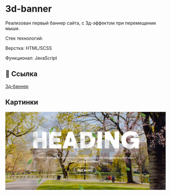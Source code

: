 # 3d-banner
Реализован первый баннер сайта, с 3д-эффектом при перемещении мыши.

Стек технологий:

Верстка: HTML/SCSS

Функционал: JavaScript

## 🔗 Ссылка

 [3д-баннер](https://alexfedd.github.io/3d-parallax-site/)


## Картинки
![](https://github.com/alexfedd/3d-banner/blob/a3e9f2c2ff685fef5f1448a407df53829bc1b30f/alexfedd.github.io_3d-parallax-site_.jpg)

